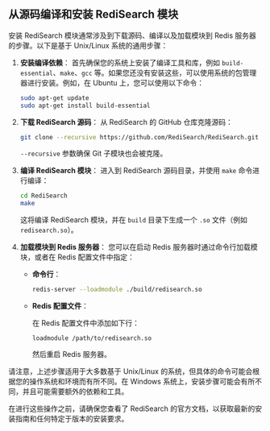 

## 从源码编译和安装 RediSearch 模块

安装 RediSearch 模块通常涉及到下载源码、编译以及加载模块到 Redis 服务器的步骤。以下是基于 Unix/Linux 系统的通用步骤：

1. **安装编译依赖**：
   首先确保您的系统上安装了编译工具和库，例如 `build-essential`、`make`、`gcc` 等。如果您还没有安装这些，可以使用系统的包管理器进行安装。例如，在 Ubuntu 上，您可以使用以下命令：

   ```sh
   sudo apt-get update
   sudo apt-get install build-essential
   ```

2. **下载 RediSearch 源码**：
   从 RediSearch 的 GitHub 仓库克隆源码：

   ```sh
   git clone --recursive https://github.com/RediSearch/RediSearch.git
   ```

   `--recursive` 参数确保 Git 子模块也会被克隆。

3. **编译 RediSearch 模块**：
   进入到 RediSearch 源码目录，并使用 `make` 命令进行编译：

   ```sh
   cd RediSearch
   make
   ```

   这将编译 RediSearch 模块，并在 `build` 目录下生成一个 `.so` 文件（例如 `redisearch.so`）。

4. **加载模块到 Redis 服务器**：
   您可以在启动 Redis 服务器时通过命令行加载模块，或者在 Redis 配置文件中指定：

   - **命令行**：

     ```sh
     redis-server --loadmodule ./build/redisearch.so
     ```

   - **Redis 配置文件**：

     在 Redis 配置文件中添加如下行：

     ```
     loadmodule /path/to/redisearch.so
     ```

     然后重启 Redis 服务器。

请注意，上述步骤适用于大多数基于 Unix/Linux 的系统，但具体的命令可能会根据您的操作系统和环境而有所不同。在 Windows 系统上，安装步骤可能会有所不同，并且可能需要额外的依赖和工具。

在进行这些操作之前，请确保您查看了 RediSearch 的官方文档，以获取最新的安装指南和任何特定于版本的安装要求。